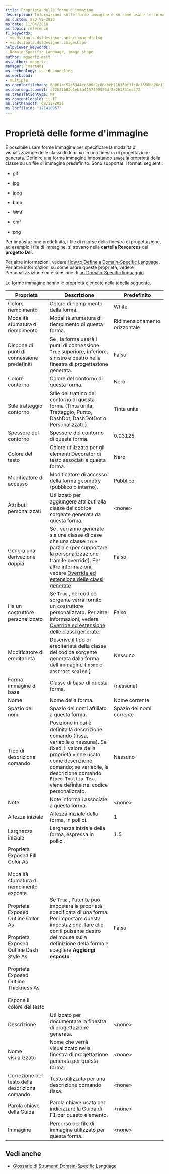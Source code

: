 ```yaml
---
title: Proprietà delle forme d'immagine
description: Informazioni sulle forme immagine e su come usare le forme immagine per specificare la modalità di visualizzazione delle classi di dominio in una finestra di progettazione generata.
ms.custom: SEO-VS-2020
ms.date: 11/04/2016
ms.topic: reference
f1_keywords:
- vs.dsltools.dsldesigner.selectimagedialog
- vs.dsltools.dsldesigner.imageshape
helpviewer_keywords:
- Domain-Specific Language, image shape
author: mgoertz-msft
ms.author: mgoertz
manager: jmartens
ms.technology: vs-ide-modeling
ms.workload:
- multiple
ms.openlocfilehash: 60061af52e6344cc500d2c00dbeb11b350f3fc8c35560b26ef7bc524e1198a13
ms.sourcegitcommit: c72b2f603e1eb3a4157f00926df2e263831ea472
ms.translationtype: MT
ms.contentlocale: it-IT
ms.lasthandoff: 08/12/2021
ms.locfileid: "121410957"
---
```

# <a name="properties-of-image-shapes"></a>Proprietà delle forme d'immagine

È possibile usare forme immagine per specificare la modalità di visualizzazione delle classi di dominio in una finestra di progettazione generata. Definire una forma immagine impostando `Image` la proprietà della classe su un file di immagine predefinito. Sono supportati i formati seguenti:

- gif

- jpg

- jpeg

- bmp

- Wmf

- emf

- png

Per impostazione predefinita, i file di risorse della finestra di progettazione, ad esempio i file di immagine, si trovano nella **cartella Resources** del **progetto Dsl.**

Per altre informazioni, vedere [How to Define a Domain-Specific Language](../modeling/how-to-define-a-domain-specific-language.md). Per altre informazioni su come usare queste proprietà, vedere Personalizzazione ed estensione di [un Domain-Specific linguaggio](../modeling/customizing-and-extending-a-domain-specific-language.md).

Le forme immagine hanno le proprietà elencate nella tabella seguente.

|Proprietà|Descrizione|Predefinito|
|-|-|-|
|Colore riempimento|Colore di riempimento della forma.|White|
|Modalità sfumatura di riempimento|Modalità sfumatura di riempimento di questa forma.|Ridimensionamento orizzontale|
|Dispone di punti di connessione predefiniti|Se , la forma userà i punti di connessione `True` superiore, inferiore, sinistro e destro nella finestra di progettazione generata.|Falso|
|Colore contorno|Colore del contorno di questa forma.|Nero|
|Stile tratteggio contorno|Stile del trattino del contorno di questa forma (Tinta unita, Tratteggio, Punto, DashDot, DashDotDot o Personalizzato).|Tinta unita|
|Spessore del contorno|Spessore del contorno di questa forma.|0.03125|
|Colore del testo|Colore utilizzato per gli elementi Decorator di testo associati a questa forma.|Nero|
|Modificatore di accesso|Modificatore di accesso della forma geometry (pubblico o interno).|Pubblico|
|Attributi personalizzati|Utilizzato per aggiungere attributi alla classe del codice sorgente generata da questa forma.|\<none>|
|Genera una derivazione doppia|Se , verranno generate sia una classe di base che una classe `True` parziale (per supportare la personalizzazione tramite override). Per altre informazioni, vedere [Override ed estensione delle classi generate](../modeling/overriding-and-extending-the-generated-classes.md).|Falso|
|Ha un costruttore personalizzato|Se `True` , nel codice sorgente verrà fornito un costruttore personalizzato. Per altre informazioni, vedere [Override ed estensione delle classi generate](../modeling/overriding-and-extending-the-generated-classes.md).|Falso|
|Modificatore di ereditarietà|Descrive il tipo di ereditarietà della classe del codice sorgente generata dalla forma dell'immagine ( `none` o `abstract` `sealed` ).|Nessuno|
|Forma immagine di base|Classe di base di questa forma.|(nessuna)|
|Nome|Nome della forma.|Nome corrente|
|Spazio dei nomi|Spazio dei nomi affiliato a questa forma.|Spazio dei nomi corrente|
|Tipo di descrizione comando|Posizione in cui è definita la descrizione comando (fissa, variabile o nessuna). Se fixed, il valore della proprietà viene usato come descrizione comando; se variabile, la descrizione comando `Fixed Tooltip Text` viene definita nel codice personalizzato.|Nessuno|
|Note|Note informali associate a questa forma.|\<none>|
|Altezza iniziale|Altezza iniziale della forma, in pollici.|1|
|Larghezza iniziale|Larghezza iniziale della forma, espressa in pollici.|1.5|
|Proprietà Exposed Fill Color As<br /><br /> Modalità sfumatura di riempimento esposta<br /><br /> Proprietà Exposed Outline Color As<br /><br /> Proprietà Exposed Outline Dash Style As<br /><br /> Proprietà Exposed Outline Thickness As<br /><br /> Espone il colore del testo|Se `True` , l'utente può impostare la proprietà specificata di una forma. Per impostare questa impostazione, fare clic con il pulsante destro del mouse sulla definizione della forma e scegliere **Aggiungi esposto**.|Falso|
|Descrizione|Utilizzato per documentare la finestra di progettazione generata.|\<none>|
|Nome visualizzato|Nome che verrà visualizzato nella finestra di progettazione generata per questa forma.|\<none>|
|Correzione del testo della descrizione comando|Testo utilizzato per una descrizione comando fissa.|\<none>|
|Parola chiave della Guida|Parola chiave usata per indicizzare la Guida di F1 per questo elemento.|\<none>|
|Immagine|Percorso del file di immagine utilizzato per questa forma.|\<none>|

## <a name="see-also"></a>Vedi anche

- [Glossario di Strumenti Domain-Specific Language](/previous-versions/bb126564(v=vs.100))